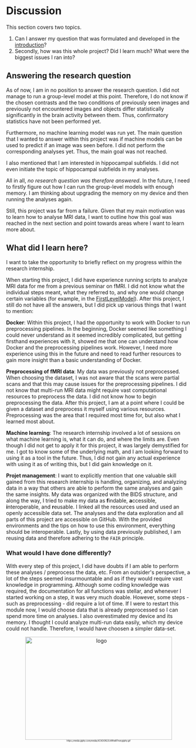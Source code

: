 # Discussion

This section covers two topics. 

1. Can I answer my question that was formulated and developed in the [introduction](data_set.md)?
2. Secondly, how was this whole project? Did I learn much? What were the biggest issues I ran into?

## Answering the research question
As of now, I am in no position to answer the research question. I did not manage to run a group-level model at this point. Therefore, I do not know if the chosen contrasts and the two conditions of previously seen images and previously not encountered images and objects differ statistically significantly in the brain activity between them. Thus, confirmatory statistics have not been performed yet.

Furthermore, no machine learning model was run yet. The main question that I wanted to answer within this project was if machine models can be used to predict if an image was seen before. I did not perform the corresponding analyses yet. Thus, the main goal was not reached.

I also mentioned that I am interested in hippocampal subfields. I did not even initiate the topic of hippocampal subfields in my analyses. 

All in all, *no research question was therefore answered*. In the future, I need to firstly figure out how I can run the group-level models with enough memory. I am thinking about upgrading the memory on my device and then running the analyses again.

Still, this project was far from a failure. Given that my main motivation was to learn how to analyse MRI data, I want to outline how this goal was reached in the next section and point towards areas where I want to learn more about. 

## What did I learn here?

I want to take the opportunity to briefly reflect on my progress within the research internship. 

When starting this project, I did have experience running scripts to analyze MRI data for me from a previous seminar on fMRI. I did not know what the individual steps meant, what they referred to, and why one would change certain variables (for example, in the [FirstLevelModel](https://nilearn.github.io/dev/modules/generated/nilearn.glm.first_level.FirstLevelModel.html)). After this project, I still do not have all the answers, but I did pick up various things that I want to mention:

**Docker**: Within this project, I had the opportunity to work with Docker to run preprocessing pipelines. In the beginning, Docker seemed like something I could never understand as it seemed incredibly complicated, but getting firsthand experiences with it, showed me that one can understand how Docker and the preprocessing pipelines work. However, I need more experience using this in the future and need to read further resources to gain more insight than a basic understanding of Docker.

**Preprocessing of fMRI data**: My data was previously not preprocessed. When choosing the dataset, I was not aware that the scans were partial scans and that this may cause issues for the preprocessing pipelines. I did not know that multi-run MRI data might require vast computational resources to preprocess the data. I did not know how to begin preprocessing the data. After this project, I am at a point where I could be given a dataset and preprocess it myself using various resources. Preprocessing was the area that I required most time for, but also what I learned most about.

**Machine learning**: The research internship involved a lot of sessions on what machine learning is, what it can do, and where the limits are. Even though I did not get to apply it for this project, it was largely demystified for me. I got to know some of the underlying math, and I am looking forward to using it as a tool in the future. Thus, I did not gain any actual experience with using it as of writing this, but I did gain knowledge on it.

**Projet management**: I want to explicitly mention that one valuable skill gained from this research internship is handling, organizing, and analyzing data in a way that others are able to perform the same analyses and gain the same insights. My data was organized with the BIDS structure, and along the way, I tried to make my data as **f**indable, **a**ccessible, **i**nteroperable, and **r**eusable. I linked all the resources used and used an openly accessible data set. The analyses and the data exploration and all parts of this project are accessible on GitHub. With the provided environments and the tips on how to use this environment, everything should be interoperable. Lastly, by using data previously published, I am reusing data and therefore adhering to the `FAIR` principle.

### What would I have done differently?

With every step of this project, I did have doubts if I am able to perform these analyses / preprocess the data, etc. From an outsider's perspective, a lot of the steps seemed insurmountable and as if they would require vast knowledge in programming. Although some coding knowledge was required, the documentation for all functions was stellar, and whenever I started working on a step, it was very much doable. However, some steps - such as preprocessing - did require a lot of time. If I were to restart this module now, I would choose data that is already preprocessed so I can spend more time on analyses. I also overestimated my device and its memory. I thought I could analyze multi-run data easily, which my device could not handle. Therefore, I would have choosen a simpler data-set. 



<center><img src="https://media.giphy.com/media/XCXOOR22U4RtwBTnve/giphy.gif" alt="logo" title="Github" width="400" height="280" /></center>
<center><sub><sup><sub><sup><sup>https://media.giphy.com/media/XCXOOR22U4RtwBTnve/giphy.gif </sup></sup></sub></sup></sub></center>